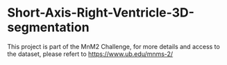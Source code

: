# Short-Axis-Right-Ventricle-3D-segmentation
This project is part of the MnM2 Challenge, for more details and access to the dataset, please refert to https://www.ub.edu/mnms-2/
